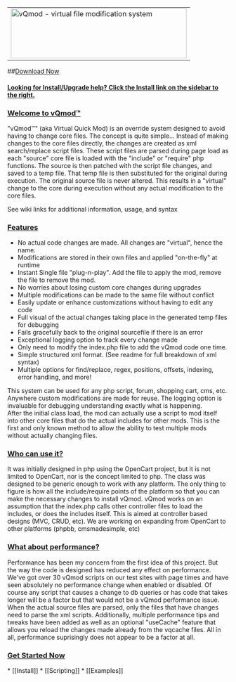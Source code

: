 <table border="0" cellpadding="4" cellspacing="5">
  <tr>
    <td><img src="https://jaygilford.com/vQmod_Logo.png" alt="vQmod - virtual file modification system" width="400" height="113" /></td>

  </tr>
</table>

##[Download Now](https://github.com/vqmod/vqmod/releases)

<h4><u><strong>Looking for Install/Upgrade help? Click the Install link on the sidebar to the right.</strong></u></h3>


<h3><u><strong>Welcome to vQmod™</strong></u></h3>

"vQmod™" (aka Virtual Quick Mod) is an override system designed to avoid having to change core files. The concept is quite simple... Instead of making changes to the core files directly, the changes are created as xml search/replace script files. These script files are parsed during page load as each "source" core file is loaded with the "include" or "require" php functions. The source is then patched with the script file changes, and saved to a temp file. That temp file is then substituted for the original during execution. The original source file is never altered. This results in a "virtual" change to the core during execution without any actual modification to the core files.

See wiki links for additional information, usage, and syntax


<h3><u><strong>Features</strong></u></h3>
<ul>
    <li>No actual code changes are made. All changes are "virtual", hence the name.</li>
    <li>Modifications are stored in their own files and applied "on-the-fly" at runtime</li>
    <li>Instant Single file "plug-n-play". Add the file to apply the mod, remove the file to remove the mod.</li>
    <li>No worries about losing custom core changes during upgrades</li>
    <li>Multiple modifications can be made to the same file without conflict</li>
    <li>Easily update or enhance customizations without having to edit any code</li>
    <li>Full visual of the actual changes taking place in the generated temp files for debugging</li>
    <li>Fails gracefully back to the original sourcefile if there is an error</li>
    <li>Exceptional logging option to track every change made</li>
    <li>Only need to modify the index.php file to add the vQmod code one time.</li>
    <li>Simple structured xml format. (See readme for full breakdown of xml syntax)</li>
    <li>Multiple options for find/replace, regex, positions, offsets, indexing, error handling, and more!</li>
</ul>
<p>This system can be used for any php script, forum, shopping cart, cms, etc. Anywhere custom modifications are made for reuse. The logging option is invaluable for debugging understanding exactly what is happening.<br />
After the initial class load, the mod can actually use a script to mod itself into other core files that do the actual includes for other mods. This is the first and only known method to allow the ability to test multiple mods without actually changing files.</p>

<h3><u><strong>Who can use it?</strong></u></h3>
<p>It was initially designed in php using the OpenCart project, but it is not limited to OpenCart, nor is the concept limited to php. The class was designed to be generic enough to work with any platform. The only thing to figure is how all the include/require points of the platform so that you can make the necessary changes to install vQmod. vQmod works on an assumption that the index.php calls other controller files to load the includes, or does the includes itself. This is aimed at controller based designs (MVC, CRUD, etc). We are working on expanding from OpenCart to other platforms (phpbb, cmsmadesimple, etc)</p>

<h3><u><strong>What about performance?</strong></u></h3>
<p>Performance has been my concern from the first idea of this project. But the way the code is designed has reduced any effect on performance. We've got over 30 vQmod scripts on our test sites with page times and have seen absolutely no performance change when enabled or disabled. Of course any script that causes a change to db queries or has code that takes longer will be a factor but that would not be a vQmod performance issue. When the actual source files are parsed, only the files that have changes need to parse the xml scripts. Additionally, multiple performance tips and tweaks have been added as well as an optional "useCache" feature that allows you reload the changes made already from the vqcache files. All in all, performance suprisingly does not appear to be a factor at all.</p>

<h3><u><strong>Get Started Now</strong></u></h3>
  * [[Install]]
  * [[Scripting]]
  * [[Examples]]